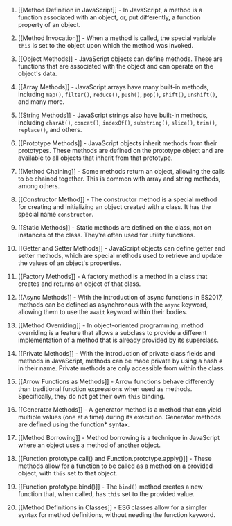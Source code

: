 
1. [[Method Definition in JavaScript]] - In JavaScript, a method is a function associated with an object, or, put differently, a function property of an object.

2. [[Method Invocation]] - When a method is called, the special variable `this` is set to the object upon which the method was invoked.

3. [[Object Methods]] - JavaScript objects can define methods. These are functions that are associated with the object and can operate on the object's data.

4. [[Array Methods]] - JavaScript arrays have many built-in methods, including `map()`, `filter()`, `reduce()`, `push()`, `pop()`, `shift()`, `unshift()`, and many more.

5. [[String Methods]] - JavaScript strings also have built-in methods, including `charAt()`, `concat()`, `indexOf()`, `substring()`, `slice()`, `trim()`, `replace()`, and others.

6. [[Prototype Methods]] - JavaScript objects inherit methods from their prototypes. These methods are defined on the prototype object and are available to all objects that inherit from that prototype.

7. [[Method Chaining]] - Some methods return an object, allowing the calls to be chained together. This is common with array and string methods, among others.

8. [[Constructor Method]] - The constructor method is a special method for creating and initializing an object created with a class. It has the special name `constructor`.

9. [[Static Methods]] - Static methods are defined on the class, not on instances of the class. They're often used for utility functions.

10. [[Getter and Setter Methods]] - JavaScript objects can define getter and setter methods, which are special methods used to retrieve and update the values of an object's properties.

11. [[Factory Methods]] - A factory method is a method in a class that creates and returns an object of that class.

12. [[Async Methods]] - With the introduction of async functions in ES2017, methods can be defined as asynchronous with the `async` keyword, allowing them to use the `await` keyword within their bodies.

13. [[Method Overriding]] - In object-oriented programming, method overriding is a feature that allows a subclass to provide a different implementation of a method that is already provided by its superclass.

14. [[Private Methods]] - With the introduction of private class fields and methods in JavaScript, methods can be made private by using a hash `#` in their name. Private methods are only accessible from within the class.

15. [[Arrow Functions as Methods]] - Arrow functions behave differently than traditional function expressions when used as methods. Specifically, they do not get their own `this` binding.

16. [[Generator Methods]] - A generator method is a method that can yield multiple values (one at a time) during its execution. Generator methods are defined using the function* syntax.

17. [[Method Borrowing]] - Method borrowing is a technique in JavaScript where an object uses a method of another object.

18. [[Function.prototype.call() and Function.prototype.apply()]] - These methods allow for a function to be called as a method on a provided object, with `this` set to that object.

19. [[Function.prototype.bind()]] - The `bind()` method creates a new function that, when called, has `this` set to the provided value.

20. [[Method Definitions in Classes]] - ES6 classes allow for a simpler syntax for method definitions, without needing the function keyword.
